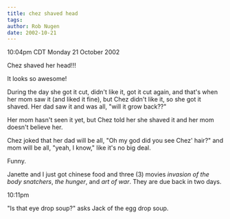 ```yaml
---
title: chez shaved head
tags: 
author: Rob Nugen
date: 2002-10-21
---
```


<p class=date>10:04pm CDT Monday 21 October 2002</p>

<p>Chez shaved her head!!!</p>

<p>It looks so awesome!</p>

<p>During the day she got it cut, didn't like it, got it cut again,
and that's when her mom saw it (and liked it fine), but Chez didn't
like it, so she got it shaved.  Her dad saw it and was all, "will it
grow back??"</p>

<p>Her mom hasn't seen it yet, but Chez told her she shaved it and her
mom doesn't believe her.</p>

<p>Chez joked that her dad will be all, "Oh my god did you see Chez'
hair?" and mom will be all, "yeah, I know," like it's no big deal.</p>

<p>Funny.</p>

<p>Janette and I just got chinese food and three (3) movies
<em>invasion of the body snatchers</em>, <em>the hunger</em>, and
<em>art of war</em>.  They are due back in two days.</p>

<p class=date>10:11pm</p>

<p>"Is that eye drop soup?"  asks Jack of the egg drop soup.</p>

